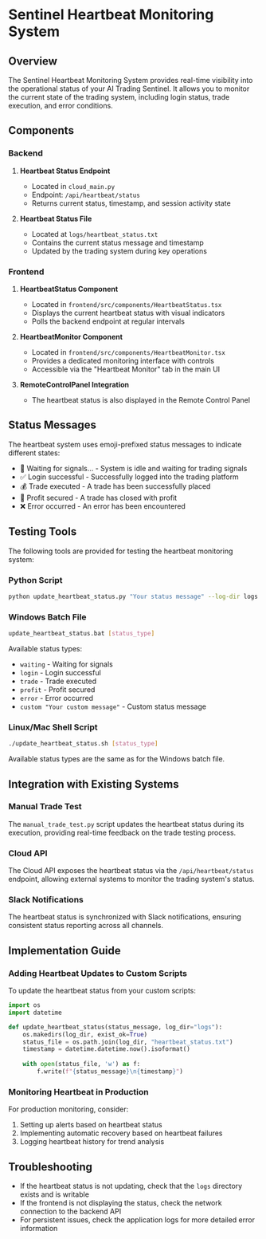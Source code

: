 # Sentinel Heartbeat Monitoring System

## Overview

The Sentinel Heartbeat Monitoring System provides real-time visibility into the operational status of your AI Trading Sentinel. It allows you to monitor the current state of the trading system, including login status, trade execution, and error conditions.

## Components

### Backend

1. **Heartbeat Status Endpoint**
   - Located in `cloud_main.py`
   - Endpoint: `/api/heartbeat/status`
   - Returns current status, timestamp, and session activity state

2. **Heartbeat Status File**
   - Located at `logs/heartbeat_status.txt`
   - Contains the current status message and timestamp
   - Updated by the trading system during key operations

### Frontend

1. **HeartbeatStatus Component**
   - Located in `frontend/src/components/HeartbeatStatus.tsx`
   - Displays the current heartbeat status with visual indicators
   - Polls the backend endpoint at regular intervals

2. **HeartbeatMonitor Component**
   - Located in `frontend/src/components/HeartbeatMonitor.tsx`
   - Provides a dedicated monitoring interface with controls
   - Accessible via the "Heartbeat Monitor" tab in the main UI

3. **RemoteControlPanel Integration**
   - The heartbeat status is also displayed in the Remote Control Panel

## Status Messages

The heartbeat system uses emoji-prefixed status messages to indicate different states:

- 🔄 Waiting for signals... - System is idle and waiting for trading signals
- ✅ Login successful - Successfully logged into the trading platform
- 💰 Trade executed - A trade has been successfully placed
- 🎯 Profit secured - A trade has closed with profit
- ❌ Error occurred - An error has been encountered

## Testing Tools

The following tools are provided for testing the heartbeat monitoring system:

### Python Script

```bash
python update_heartbeat_status.py "Your status message" --log-dir logs
```

### Windows Batch File

```bash
update_heartbeat_status.bat [status_type]
```

Available status types:
- `waiting` - Waiting for signals
- `login` - Login successful
- `trade` - Trade executed
- `profit` - Profit secured
- `error` - Error occurred
- `custom "Your custom message"` - Custom status message

### Linux/Mac Shell Script

```bash
./update_heartbeat_status.sh [status_type]
```

Available status types are the same as for the Windows batch file.

## Integration with Existing Systems

### Manual Trade Test

The `manual_trade_test.py` script updates the heartbeat status during its execution, providing real-time feedback on the trade testing process.

### Cloud API

The Cloud API exposes the heartbeat status via the `/api/heartbeat/status` endpoint, allowing external systems to monitor the trading system's status.

### Slack Notifications

The heartbeat status is synchronized with Slack notifications, ensuring consistent status reporting across all channels.

## Implementation Guide

### Adding Heartbeat Updates to Custom Scripts

To update the heartbeat status from your custom scripts:

```python
import os
import datetime

def update_heartbeat_status(status_message, log_dir="logs"):
    os.makedirs(log_dir, exist_ok=True)
    status_file = os.path.join(log_dir, "heartbeat_status.txt")
    timestamp = datetime.datetime.now().isoformat()
    
    with open(status_file, 'w') as f:
        f.write(f"{status_message}\n{timestamp}")
```

### Monitoring Heartbeat in Production

For production monitoring, consider:

1. Setting up alerts based on heartbeat status
2. Implementing automatic recovery based on heartbeat failures
3. Logging heartbeat history for trend analysis

## Troubleshooting

- If the heartbeat status is not updating, check that the `logs` directory exists and is writable
- If the frontend is not displaying the status, check the network connection to the backend API
- For persistent issues, check the application logs for more detailed error information